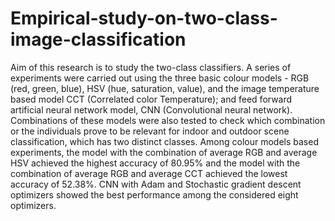 # Empirical-study-on-two-class-image-classification
Aim of this research is to study the two-class
classifiers. A series of experiments were carried out using the
three basic colour models - RGB (red, green, blue), HSV (hue,
saturation, value), and the image temperature based model
CCT (Correlated color Temperature); and feed forward artificial
neural network model, CNN (Convolutional neural network).
Combinations of these models were also tested to check which
combination or the individuals prove to be relevant for indoor
and outdoor scene classification, which has two distinct classes.
Among colour models based experiments, the model with the
combination of average RGB and average HSV achieved the
highest accuracy of 80.95% and the model with the combination
of average RGB and average CCT achieved the lowest accuracy
of 52.38%. CNN with Adam and Stochastic gradient descent
optimizers showed the best performance among the considered
eight optimizers.
